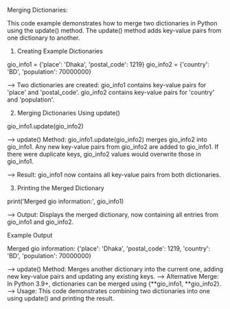 Merging Dictionaries:

This code example demonstrates how to merge two dictionaries in Python using the update() method. The update() method adds key-value pairs from one dictionary to another. 

01. Creating Example Dictionaries

gio_info1 = {'place': 'Dhaka', 'postal_code': 1219}
gio_info2 = {'country': 'BD', 'population': 70000000}


--> Two dictionaries are created:
	gio_info1 contains key-value pairs for 'place' and 'postal_code'.
	gio_info2 contains key-value pairs for 'country' and 'population'.

02. Merging Dictionaries Using update()

gio_info1.update(gio_info2)

--> update() Method: gio_info1.update(gio_info2) merges gio_info2 into gio_info1.
	Any new key-value pairs from gio_info2 are added to gio_info1.
	If there were duplicate keys, gio_info2 values would overwrite those in gio_info1.

--> Result: gio_info1 now contains all key-value pairs from both dictionaries.

03. Printing the Merged Dictionary

print('Merged gio information:', gio_info1)

--> Output: Displays the merged dictionary, now containing all entries from gio_info1 and gio_info2.


Example Output

Merged gio information: {'place': 'Dhaka', 'postal_code': 1219, 'country': 'BD', 'population': 70000000}

--> update() Method: Merges another dictionary into the current one, adding new key-value pairs and updating any existing keys.
--> Alternative Merge: In Python 3.9+, dictionaries can be merged using {**gio_info1, **gio_info2}.
--> Usage: This code demonstrates combining two dictionaries into one using update() and printing the result.





















